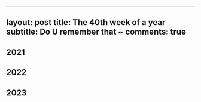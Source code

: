 
---
layout: post
title: The 40th week of a year
subtitle: Do U remember that ~
comments: true
---




## 2021


## 2022


## 2023
